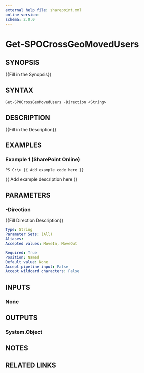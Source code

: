 ```yaml
---
external help file: sharepoint.xml
online version: 
schema: 2.0.0
---
```


# Get-SPOCrossGeoMovedUsers

## SYNOPSIS
{{Fill in the Synopsis}}

## SYNTAX

```
Get-SPOCrossGeoMovedUsers -Direction <String>
```

## DESCRIPTION
{{Fill in the Description}}

## EXAMPLES

### Example 1 (SharePoint Online)
```
PS C:\> {{ Add example code here }}
```

{{ Add example description here }}

## PARAMETERS

### -Direction
{{Fill Direction Description}}

```yaml
Type: String
Parameter Sets: (All)
Aliases: 
Accepted values: MoveIn, MoveOut

Required: True
Position: Named
Default value: None
Accept pipeline input: False
Accept wildcard characters: False
```

## INPUTS

### None

## OUTPUTS

### System.Object

## NOTES

## RELATED LINKS


